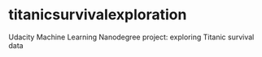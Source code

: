 # titanicsurvivalexploration
Udacity Machine Learning Nanodegree project: exploring Titanic survival data
